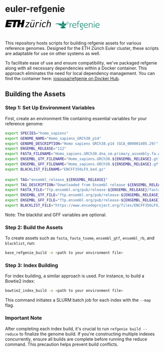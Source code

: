 # euler-refgenie

<div>
<img src="assets/eth_logo.png" alt="Jupyterhub logo" title="Jupyterhub logo" width="150" style="vertical-align: top;">
&nbsp;
<img src="assets/refgenie_logo.png" alt="ETH Zurich logo" title="ETH Zurich logo" width="150" style="vertical-align: top;">
&nbsp;
<div/>

<div>
&nbsp;
<div/>

This repository hosts scripts for building refgenie assets for various reference genomes. Designed for the ETH Zürich Euler cluster, these scripts are adaptable for use on other systems as well.

To facilitate ease of use and ensure compatibility, we've packaged refgenie along with all necessary dependencies within a Docker container. This approach eliminates the need for local dependency management. You can find the container here: [josousa/refgenie on Docker Hub](https://hub.docker.com/r/josousa/refgenie).

## Building the Assets

### Step 1: Set Up Environment Variables

First, create an environment file containing essential variables for your reference genome:

```bash
export SPECIES="homo_sapiens"
export GENOME_NAME="Homo_sapiens_GRCh38_p14"
export GENOME_DESCRIPTION="Homo sapiens GRCh38.p14 (GCA_000001405.29)"
export ENSEMBL_RELEASE="112"
export FASTA_FILENAME="Homo_sapiens.GRCh38.dna_sm.primary_assembly.fa.gz"
export ENSEMBL_GTF_FILENAME="Homo_sapiens.GRCh38.${ENSEMBL_RELEASE}.gtf.gz"
export ENSEMBL_GFF_FILENAME="Homo_sapiens.GRCh38.${ENSEMBL_RELEASE}.gff3.gz"
export BLACKLIST_FILENAME="ENCFF356LFX.bed.gz"

export TAG="ensembl_release_${ENSEMBL_RELEASE}"
export TAG_DESCRIPTION="Downloaded from Ensembl release ${ENSEMBL_RELEASE}"
export FASTA_FILE="ftp.ensembl.org/pub/release-${ENSEMBL_RELEASE}/fasta/${SPECIES}/dna/${FASTA_FILENAME}"
export ENSEMBL_GTF_FILE="ftp.ensembl.org/pub/release-${ENSEMBL_RELEASE}/gtf/${SPECIES}/${ENSEMBL_GTF_FILENAME}"
export ENSEMBL_GFF_FILE="ftp.ensembl.org/pub/release-${ENSEMBL_RELEASE}/gff3/${SPECIES}/${ENSEMBL_GFF_FILENAME}"
export BLACKLIST_FILE="https://www.encodeproject.org/files/ENCFF356LFX/@@download/${BLACKLIST_FILENAME}"
```

Note: The blacklist and GFF variables are optional.

### Step 2: Build the Assets

To create assets such as `fasta`, `fasta_txome`, `ensembl_gtf`, `ensembl_rb`, and `blacklist`, run:

```bash
base_refgenie_build -e <path to your environment file>
```

### Step 3: Index Building

For index building, a similar approach is used. For instance, to build a Bowtie2 index:

```bash
bowtie2_index_build -e <path to your environment file>
```

This command initiates a SLURM batch job for each index with the `--map` flag.

### Important Note

After completing each index build, it's crucial to run `refgenie build --reduce` to finalize the genome build. If you're constructing multiple indexes concurrently, ensure all builds are complete before running the reduce command. This precaution helps prevent build conflicts.
